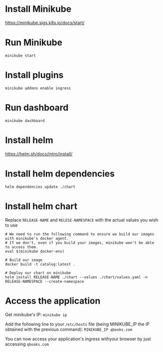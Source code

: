 # Install Minikube

https://minikube.sigs.k8s.io/docs/start/


# Run Minikube

`minikube start`


# Install plugins

`minikube addons enable ingress`


# Run dashboard

`minikube dashboard`


# Install helm

https://helm.sh/docs/intro/install/


# Install helm dependencies

```
helm dependencies update ./chart
```


# Install helm chart

Replace `RELEASE-NAME` and `RELESE-NAMESPACE` with the actual values you wish to use
```
# We need to run the following command to ensure we build our images with minikube's docker agent.
# If we don't, even if you build your images, minikube won't be able to access them.
eval $(minikube docker-env)

# Build our image
docker build -t catalog:latest .

# Deploy our chart on minikube
helm install RELEASE-NAME ./chart --values ./chart/values.yaml -n RELEASE-NAMESPACE --create-namespace
```

# Access the application

Get minikube's IP:
`minikube ip`

Add the following line to your `/etc/hosts` file (being MINIKUBE_IP the IP obtained with the previous command):
`MINIKUBE_IP qbooks.com`

You can now access your application's ingress withyour browser by just accessing `qbooks.com`

